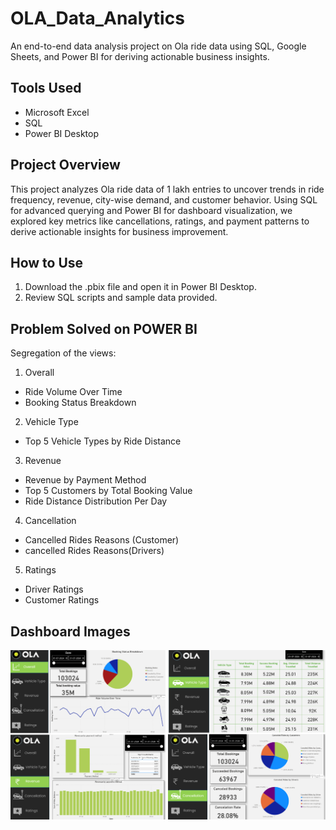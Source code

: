 # OLA_Data_Analytics

An end-to-end data analysis project on Ola ride data using SQL, Google Sheets, and Power BI for deriving actionable business insights.

## Tools Used
- Microsoft Excel
- SQL 
- Power BI Desktop 

## Project Overview
This project analyzes Ola ride data of 1 lakh entries to uncover trends in ride frequency, revenue, city-wise demand, and customer behavior. Using SQL for advanced querying and Power BI for dashboard visualization, we explored key metrics like cancellations, ratings, and payment patterns to derive actionable insights for business improvement.


## How to Use
1. Download the .pbix file and open it in Power BI Desktop.
2. Review SQL scripts and sample data provided.


## Problem Solved on POWER BI
Segregation of the views:
1. Overall
- Ride Volume Over Time
- Booking Status Breakdown
2. Vehicle Type
- Top 5 Vehicle Types by Ride Distance
3. Revenue
- Revenue by Payment Method
- Top 5 Customers by Total Booking Value
- Ride Distance Distribution Per Day
4. Cancellation
- Cancelled Rides Reasons (Customer)
- cancelled Rides Reasons(Drivers)
5. Ratings
- Driver Ratings
- Customer Ratings

## Dashboard Images
![Overall](https://github.com/rushil1308/OLA_Data_Analytics/blob/main/Dashboard_OLA.png?raw=true)

